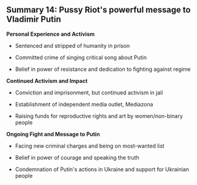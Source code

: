 ## Summary 14: Pussy Riot's powerful message to Vladimir Putin

**Personal Experience and Activism**

- Sentenced and stripped of humanity in prison
- Committed crime of singing critical song about Putin
- Belief in power of resistance and dedication to fighting against regime

**Continued Activism and Impact**

- Conviction and imprisonment, but continued activism in jail
- Establishment of independent media outlet, Mediazona
- Raising funds for reproductive rights and art by women/non-binary people

**Ongoing Fight and Message to Putin**

- Facing new criminal charges and being on most-wanted list
- Belief in power of courage and speaking the truth
- Condemnation of Putin's actions in Ukraine and support for Ukrainian people